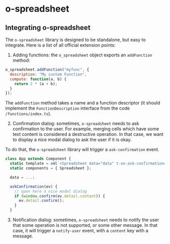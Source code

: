 # o-spreadsheet

## Integrating o-spreadsheet

The `o-spreadsheet` library is designed to be standalone, but easy to integrate.
Here is a list of all official extension points:

1. Adding functions: the `o_spreadsheet` object exports an `addFunction` method:

```js
o_spreadsheet.addFunction("myfunc", {
  description: "My custom Function",
  compute: function(a, b) {
    return 2 * (a + b);
  }
});
```

The `addFunction` method takes a name and a function descriptor (it should
implement the `FunctionDescription` interface from the code `/functions/index.ts`).

2. Confirmation dialog: sometimes, `o-spreadsheet` needs to ask confirmation to
   the user. For example, merging cells which have some text content is considered
   a destructive operation. In that case, we want to display a nice modal dialog
   to ask the user if it is okay.

To do that, the `o-spreadsheet` library will trigger a `ask-confirmation` event.

```js
class App extends Component {
  static template = xml`<Spreadsheet data="data" t-on-ask-confirmation="askConfirmation"/>`;
  static components = { Spreadsheet };

  data = ...;

  askConfirmation(ev) {
    // open here a nice model dialog
    if (window.confirm(ev.detail.content)) {
      ev.detail.confirm();
    }
  }
```

3. Notification dialog: sometimes, `o-spreadsheet` needs to notify the user that
   some operation is not supported, or some other message. In that case, it will
   trigger a `notify-user` event, with a `content` key with a message.
